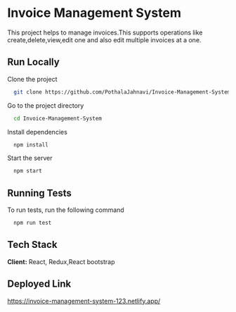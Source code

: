 
# Invoice Management System

This project helps to manage invoices.This supports operations like create,delete,view,edit one and also edit multiple invoices at a one.




## Run Locally

Clone the project

```bash
  git clone https://github.com/PothalaJahnavi/Invoice-Management-System.git
```

Go to the project directory

```bash
  cd Invoice-Management-System
```

Install dependencies

```bash
  npm install
```

Start the server

```bash
  npm start
```


## Running Tests

To run tests, run the following command

```bash
  npm run test
```


## Tech Stack

**Client:** React, Redux,React bootstrap


## Deployed Link

https://invoice-management-system-123.netlify.app/